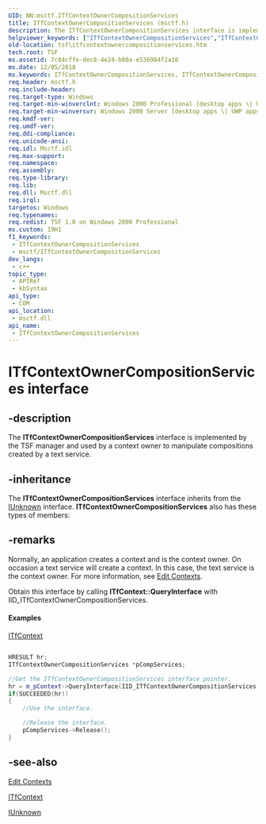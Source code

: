 ```yaml
---
UID: NN:msctf.ITfContextOwnerCompositionServices
title: ITfContextOwnerCompositionServices (msctf.h)
description: The ITfContextOwnerCompositionServices interface is implemented by the TSF manager and used by a context owner to manipulate compositions created by a text service.
helpviewer_keywords: ["ITfContextOwnerCompositionServices","ITfContextOwnerCompositionServices interface [Text Services Framework]","ITfContextOwnerCompositionServices interface [Text Services Framework]","described","_tsf_itfcontextownercompositionservices_ref","msctf/ITfContextOwnerCompositionServices","tsf.itfcontextownercompositionservices"]
old-location: tsf\itfcontextownercompositionservices.htm
tech.root: TSF
ms.assetid: 7c84cffe-dec8-4e24-b00a-e536984f2a10
ms.date: 12/05/2018
ms.keywords: ITfContextOwnerCompositionServices, ITfContextOwnerCompositionServices interface [Text Services Framework], ITfContextOwnerCompositionServices interface [Text Services Framework],described, _tsf_itfcontextownercompositionservices_ref, msctf/ITfContextOwnerCompositionServices, tsf.itfcontextownercompositionservices
req.header: msctf.h
req.include-header: 
req.target-type: Windows
req.target-min-winverclnt: Windows 2000 Professional [desktop apps \| UWP apps]
req.target-min-winversvr: Windows 2000 Server [desktop apps \| UWP apps]
req.kmdf-ver: 
req.umdf-ver: 
req.ddi-compliance: 
req.unicode-ansi: 
req.idl: Msctf.idl
req.max-support: 
req.namespace: 
req.assembly: 
req.type-library: 
req.lib: 
req.dll: Msctf.dll
req.irql: 
targetos: Windows
req.typenames: 
req.redist: TSF 1.0 on Windows 2000 Professional
ms.custom: 19H1
f1_keywords:
 - ITfContextOwnerCompositionServices
 - msctf/ITfContextOwnerCompositionServices
dev_langs:
 - c++
topic_type:
 - APIRef
 - kbSyntax
api_type:
 - COM
api_location:
 - msctf.dll
api_name:
 - ITfContextOwnerCompositionServices
---
```


# ITfContextOwnerCompositionServices interface


## -description

The <b>ITfContextOwnerCompositionServices</b> interface is implemented by the TSF manager and used by a context owner to manipulate compositions created by a text service.

## -inheritance

The <b>ITfContextOwnerCompositionServices</b> interface inherits from the <a href="/windows/desktop/api/unknwn/nn-unknwn-iunknown">IUnknown</a> interface. <b>ITfContextOwnerCompositionServices</b> also has these types of members:

## -remarks

Normally, an application creates a context and is the context owner. On occasion a text service will create a context. In this case, the text service is the context owner. For more information, see <a href="/windows/desktop/TSF/edit-contexts">Edit Contexts</a>.

Obtain this interface by calling <b>ITfContext::QueryInterface</b> with IID_ITfContextOwnerCompositionServices.


#### Examples


<a href="/windows/desktop/api/msctf/nn-msctf-itfcontext">ITfContext
          </a>


<div class="code"></div>

```cpp

HRESULT hr;
ITfContextOwnerCompositionServices *pCompServices;

//Get the ITfContextOwnerCompositionServices interface pointer. 
hr = m_pContext->QueryInterface(IID_ITfContextOwnerCompositionServices, (LPVOID*)&pCompServices);
if(SUCCEEDED(hr))
{
    //Use the interface. 

    //Release the interface. 
    pCompServices->Release();
}

```

## -see-also

<a href="/windows/desktop/TSF/edit-contexts">Edit Contexts</a>



<a href="/windows/desktop/api/msctf/nn-msctf-itfcontext">ITfContext
      </a>



<a href="/windows/desktop/api/unknwn/nn-unknwn-iunknown">IUnknown</a>
